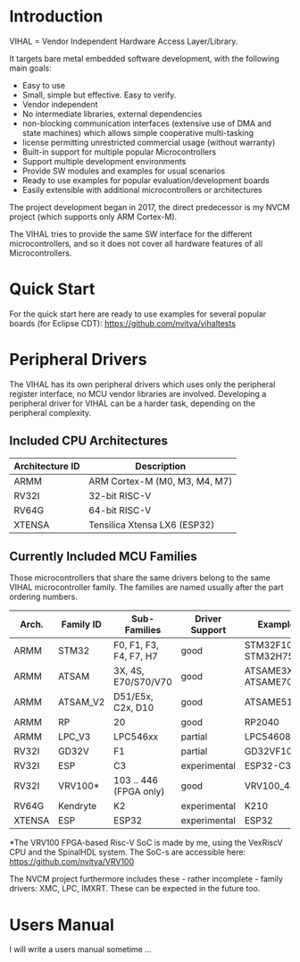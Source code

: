 # Introduction

VIHAL = Vendor Independent Hardware Access Layer/Library.

It targets bare metal embedded software development, with the following main goals:
 - Easy to use
 - Small, simple but effective. Easy to verify.
 - Vendor independent
 - No intermediate libraries, external dependencies 
 - non-blocking communication interfaces (extensive use of DMA and state machines) which allows simple cooperative multi-tasking
 - license permitting unrestricted commercial usage (without warranty)
 - Built-in support for multiple popular Microcontrollers
 - Support multiple development environments
 - Provide SW modules and examples for usual scenarios
 - Ready to use examples for popular evaluation/development boards
 - Easily extensible with additional microcontrollers or architectures

The project development began in 2017, the direct predecessor is my NVCM project (which supports only ARM Cortex-M).

The VIHAL tries to provide the same SW interface for the different microcontrollers,
and so it does not cover all hardware features of all Microcontrollers.

# Quick Start

For the quick start here are ready to use examples for several popular boards (for Eclipse CDT):
  https://github.com/nvitya/vihaltests

# Peripheral Drivers

The VIHAL has its own peripheral drivers which uses only the peripheral register interface,
no MCU vendor libraries are involved. Developing a peripheral driver for VIHAL can be a harder task,
depending on the peripheral complexity.

## Included CPU Architectures

__Architecture ID__ | Description
--------------------|------------
ARMM  | ARM Cortex-M (M0, M3, M4, M7)
RV32I | 32-bit RISC-V
RV64G | 64-bit RISC-V
XTENSA | Tensilica Xtensa LX6 (ESP32)

## Currently Included MCU Families

Those microcontrollers that share the same drivers belong to the same VIHAL microcontroller family. The families are named usually after the part ordering numbers.

Arch. | Family ID | Sub-Families | Driver Support | Examples 
------|-----------|--------------|----------------|---------
ARMM   | STM32    | F0, F1, F3, F4, F7, H7 | good | STM32F103C8, STM32H750VB
ARMM   | ATSAM    | 3X, 4S, E70/S70/V70 | good | ATSAME3X8E, ATSAME70Q20
ARMM   | ATSAM_V2 | D51/E5x, C2x, D10 | good | ATSAME51J20
ARMM   | RP       | 20 | good | RP2040
ARMM   | LPC_V3   | LPC546xx | partial | LPC54608J512
RV32I  | GD32V    | F1 | partial | GD32VF103C8
RV32I  | ESP      | C3 | experimental | ESP32-C3
RV32I  | VRV100*  | 103 .. 446 (FPGA only) | good | VRV100_441
RV64G  | Kendryte | K2 | experimental | K210
XTENSA | ESP      | ESP32 | experimental | ESP32

*The VRV100 FPGA-based Risc-V SoC is made by me, using the VexRiscV CPU and the SpinalHDL system. The SoC-s are accessible here: https://github.com/nvitya/VRV100

The NVCM project furthermore includes these - rather incomplete - family drivers: XMC, LPC, IMXRT. These can be expected in the future too.

# Users Manual

I will write a users manual sometime ...

